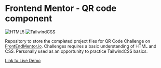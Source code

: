 # Frontend Mentor - QR code component
![HTML5](https://img.shields.io/badge/html5-%23E34F26.svg?style=for-the-badge&logo=html5&logoColor=white) ![TailwindCSS](https://img.shields.io/badge/tailwindcss-%2338B2AC.svg?style=for-the-badge&logo=tailwind-css&logoColor=white) 

Repository to store the completed project files for QR Code Challenge on [FrontEndMentor.io](https://www.frontendmentor.io/home). Challenges requires a basic understanding of HTML and CSS. Personally used as an opportunity to practice TailwindCSS basics.

[Link to Live Demo](https://symphonious-gingersnap-10255c.netlify.app/)

